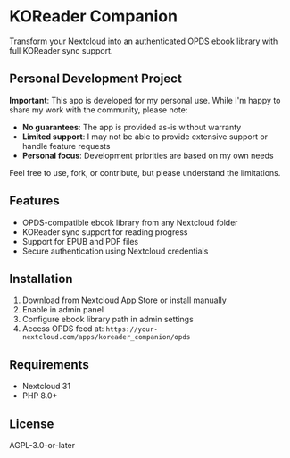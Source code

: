 # KOReader Companion

Transform your Nextcloud into an authenticated OPDS ebook library with full KOReader sync support.

## Personal Development Project

**Important**: This app is developed for my personal use. While I'm happy to share my work with the community, please note:

- **No guarantees**: The app is provided as-is without warranty
- **Limited support**: I may not be able to provide extensive support or handle feature requests
- **Personal focus**: Development priorities are based on my own needs

Feel free to use, fork, or contribute, but please understand the limitations.

## Features

- OPDS-compatible ebook library from any Nextcloud folder
- KOReader sync support for reading progress
- Support for EPUB and PDF files
- Secure authentication using Nextcloud credentials

## Installation

1. Download from Nextcloud App Store or install manually
2. Enable in admin panel
3. Configure ebook library path in admin settings
4. Access OPDS feed at: `https://your-nextcloud.com/apps/koreader_companion/opds`

## Requirements

- Nextcloud 31
- PHP 8.0+

## License

AGPL-3.0-or-later